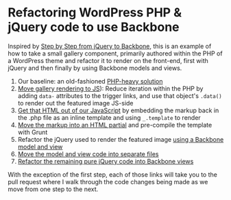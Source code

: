 # Refactoring WordPress PHP & jQuery code to use Backbone

Inspired by [Step by Step from jQuery to Backbone](https://github.com/kjbekkelund/writings/blob/master/published/understanding-backbone.md), this is an example of how to take a small gallery component, primarily authored within the PHP of a WordPress theme and refactor it to render on the front-end, first with jQuery and then finally by using Backbone models and views.

1. Our baseline: an old-fashioned [PHP-heavy solution](https://github.com/kadamwhite/backbone-wordpress-demo/pull/7)
2. [Move gallery rendering to JS](https://github.com/kadamwhite/backbone-wordpress-demo/pull/8)): Reduce iteration within the PHP by adding `data-` attributes to the trigger links, and use that object's `.data()` to render out the featured image JS-side
3. [Get that HTML out of our JavaScript](https://github.com/kadamwhite/backbone-wordpress-demo/pull/9) by embedding the markup back in the .php file as an inline template and using `_.template` to render
4. [Move the markup into an HTML partial](https://github.com/kadamwhite/backbone-wordpress-demo/pull/10) and pre-compile the template with Grunt
5. Refactor the jQuery used to render the featured image [using a Backbone model and view](https://github.com/kadamwhite/backbone-wordpress-demo/pull/11)
6. [Move the model and view code into separate files](https://github.com/kadamwhite/backbone-wordpress-demo/pull/12)
7. [Refactor the remaining pure jQuery code into Backbone views](https://github.com/kadamwhite/backbone-wordpress-demo/pull/13)

With the exception of the first step, each of those links will take you to the pull request where I walk through the code changes being made as we move from one step to the next.
